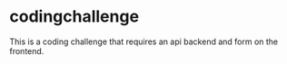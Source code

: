 # codingchallenge
This is a coding challenge that requires an api backend and form on the frontend.

